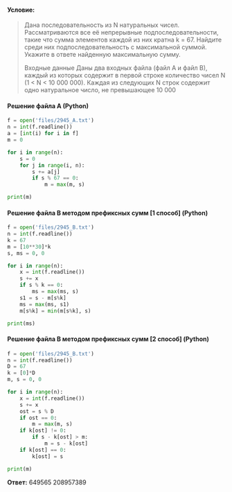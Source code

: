 #### Условие:
> Дана последовательность из N натуральных чисел. Рассматриваются все её непрерывные подпоследовательности, такие что сумма элементов каждой из них кратна k = 67. Найдите среди них подпоследовательность с максимальной суммой. Укажите в ответе найденную максимальную сумму.
> 
> Входные данные
> Даны два входных файла (файл А и файл В), каждый из которых содержит в первой строке количество чисел N (1 < N < 10 000 000). Каждая из следующих N строк содержит одно натуральное число, не превышающее 10 000

#### Решение файла A (Python)
```python
f = open('files/2945_A.txt')
n = int(f.readline())
a = [int(i) for i in f]
m = 0

for i in range(n):
    s = 0
    for j in range(i, n):
        s += a[j]
        if s % 67 == 0:
            m = max(m, s)

print(m)
```

#### Решение файла B методом префиксных сумм [1 способ] (Python)
```python
f = open('files/2945_B.txt')
n = int(f.readline())
k = 67
m = [10**30]*k
s, ms = 0, 0

for i in range(n):
    x = int(f.readline())
    s += x
    if s % k == 0:
        ms = max(ms, s)
    s1 = s - m[s%k]
    ms = max(ms, s1)
    m[s%k] = min(m[s%k], s)

print(ms)
```

#### Решение файла B методом префиксных сумм [2 способ] (Python)
```python
f = open('files/2945_B.txt')
n = int(f.readline())
D = 67
k = [0]*D
m, s = 0, 0

for i in range(n):
    x = int(f.readline())
    s += x
    ost = s % D
    if ost == 0:
        m = max(m, s)
    if k[ost] != 0:
        if s - k[ost] > m:
            m = s - k[ost]
    if k[ost] == 0:
        k[ost] = s

print(m)
```

**Ответ:** 649565 208957389
